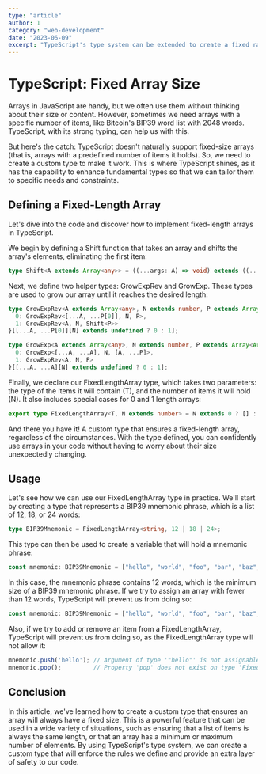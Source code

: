 ```yaml
---
type: "article"
author: 1
category: "web-development"
date: "2023-06-09"
excerpt: "TypeScript's type system can be extended to create a fixed range of numbers, adding an extra layer of safety and predictability to our code."
---
```


# TypeScript: Fixed Array Size

Arrays in JavaScript are handy, but we often use them without thinking about their size or content. However, sometimes we need arrays with a specific number of items, like Bitcoin's BIP39 word list with 2048 words. TypeScript, with its strong typing, can help us with this.

But here's the catch: TypeScript doesn't naturally support fixed-size arrays (that is, arrays with a predefined number of items it holds). So, we need to create a custom type to make it work. This is where TypeScript shines, as it has the capability to enhance fundamental types so that we can tailor them to specific needs and constraints.

## Defining a Fixed-Length Array

Let's dive into the code and discover how to implement fixed-length arrays in TypeScript.

We begin by defining a Shift function that takes an array and shifts the array's elements, eliminating the first item:

```typescript
type Shift<A extends Array<any>> = ((...args: A) => void) extends ((...args: [A[0], ...infer R]) => void) ? R : never;
```

Next, we define two helper types: GrowExpRev and GrowExp. These types are used to grow our array until it reaches the desired length:

```typescript
type GrowExpRev<A extends Array<any>, N extends number, P extends Array<Array<any>>> = A['length'] extends N ? A : {
  0: GrowExpRev<[...A, ...P[0]], N, P>,
  1: GrowExpRev<A, N, Shift<P>>
}[[...A, ...P[0]][N] extends undefined ? 0 : 1];

type GrowExp<A extends Array<any>, N extends number, P extends Array<Array<any>>> = A['length'] extends N ? A : {
  0: GrowExp<[...A, ...A], N, [A, ...P]>,
  1: GrowExpRev<A, N, P>
}[[...A, ...A][N] extends undefined ? 0 : 1];
```

Finally, we declare our FixedLengthArray type, which takes two parameters: the type of the items it will contain (T), and the number of items it will hold (N). It also includes special cases for 0 and 1 length arrays:

```typescript
export type FixedLengthArray<T, N extends number> = N extends 0 ? [] : N extends 1 ? [T] : GrowExp<[T, T], N, [[T]]];
```

And there you have it! A custom type that ensures a fixed-length array, regardless of the circumstances. With the type defined, you can confidently use arrays in your code without having to worry about their size unexpectedly changing.

## Usage

Let's see how we can use our FixedLengthArray type in practice. We'll start by creating a type that represents a BIP39 mnemonic phrase, which is a list of 12, 18, or 24 words:

```typescript
type BIP39Mnemonic = FixedLengthArray<string, 12 | 18 | 24>;
```

This type can then be used to create a variable that will hold a mnemonic phrase:

```typescript
const mnemonic: BIP39Mnemonic = ["hello", "world", "foo", "bar", "baz", "qux", "lorem", "ipsum", "dolor", "sit", "amet", "consectetur"];
```

In this case, the mnemonic phrase contains 12 words, which is the minimum size of a BIP39 mnemonic phrase. If we try to assign an array with fewer than 12 words, TypeScript will prevent us from doing so:

```typescript
const mnemonic: BIP39Mnemonic = ["hello", "world", "foo", "bar", "baz", "qux", "lorem", "ipsum", "dolor", "sit", "amet"]; // Type 'string[]' is not assignable to type 'FixedLengthArray<string, 12 | 18 | 24>'.
```

Also, if we try to add or remove an item from a FixedLengthArray, TypeScript will prevent us from doing so, as the FixedLengthArray type will not allow it:

```typescript
mnemonic.push('hello'); // Argument of type '"hello"' is not assignable to parameter of type 'never'.
mnemonic.pop();         // Property 'pop' does not exist on type 'FixedLengthArray<string, 12>'.
```

## Conclusion

In this article, we've learned how to create a custom type that ensures an array will always have a fixed size. This is a powerful feature that can be used in a wide variety of situations, such as ensuring that a list of items is always the same length, or that an array has a minimum or maximum number of elements. By using TypeScript's type system, we can create a custom type that will enforce the rules we define and provide an extra layer of safety to our code.